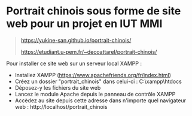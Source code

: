 # Portrait chinois sous forme de site web pour un projet en IUT MMI 
 
 > https://yukine-san.github.io/portrait-chinois/
 >
 > https://etudiant.u-pem.fr/~decoattarel/portrait-chinois/

 Pour installer ce site web sur un serveur local XAMPP :

 - Installez XAMPP (https://www.apachefriends.org/fr/index.html)
 - Créez un dossier "portrait_chinois" dans celui-ci : C:\xampp\htdocs
 - Déposez-y les fichiers du site web
 - Lancez le module Apache depuis le panneau de contrôle XAMPP
 - Accèdez au site depuis cette adresse dans n'importe quel navigateur web : http://localhost/portrait_chinois
